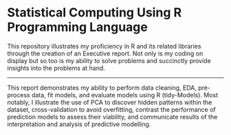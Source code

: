 # Statistical Computing Using R Programming Language

This repository illustrates my proficiency in R and its related libraries through the creation of an Executive report. Not only is my coding on display but so too is my ability to solve problems and succinctly provide insights into the problems at hand.
___
This report demonstrates my ability to perform data cleaning, EDA, pre-process data, fit models, and evaluate models using R (tidy-Models).  Most notably, I illustrate the use of PCA to discover hidden patterns within the dataset, cross-validation to avoid overfitting, contrast the performance of prediction models to assess their viability, and communicate results of the interpretation and analysis of predictive modelling.


